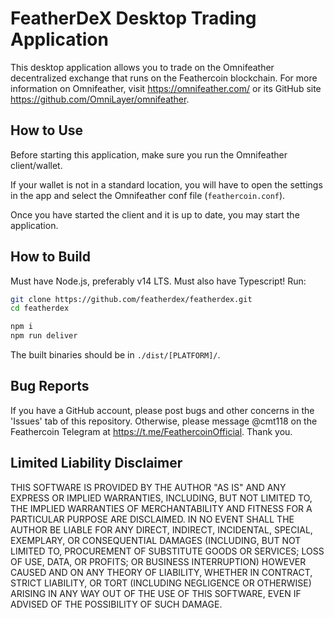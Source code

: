 # FeatherDeX Desktop Trading Application

This desktop application allows you to trade on the Omnifeather decentralized exchange that runs on the Feathercoin blockchain. For more information on Omnifeather, visit https://omnifeather.com/ or its GitHub site https://github.com/OmniLayer/omnifeather.

## How to Use

Before starting this application, make sure you run the Omnifeather client/wallet.

If your wallet is not in a standard location, you will have to open the settings in the app and select the Omnifeather conf file (`feathercoin.conf`).

Once you have started the client and it is up to date, you may start the application.

## How to Build

Must have Node.js, preferably v14 LTS. Must also have Typescript! Run:

```bash
git clone https://github.com/featherdex/featherdex.git
cd featherdex
```

```bash
npm i
npm run deliver
```

The built binaries should be in `./dist/[PLATFORM]/`.

## Bug Reports

If you have a GitHub account, please post bugs and other concerns in the 'Issues' tab of this repository. Otherwise, please message @cmt118 on the Feathercoin Telegram at https://t.me/FeathercoinOfficial. Thank you.

## Limited Liability Disclaimer

THIS SOFTWARE IS PROVIDED BY THE AUTHOR
"AS IS" AND ANY EXPRESS OR IMPLIED WARRANTIES,
INCLUDING, BUT NOT LIMITED TO, THE IMPLIED WARRANTIES OF
MERCHANTABILITY AND FITNESS FOR A PARTICULAR PURPOSE ARE
DISCLAIMED. IN NO EVENT SHALL THE AUTHOR BE LIABLE FOR
ANY DIRECT, INDIRECT, INCIDENTAL, SPECIAL, EXEMPLARY, OR
CONSEQUENTIAL DAMAGES (INCLUDING, BUT NOT LIMITED TO,
PROCUREMENT OF SUBSTITUTE GOODS OR SERVICES; LOSS OF
USE, DATA, OR PROFITS; OR BUSINESS INTERRUPTION) HOWEVER
CAUSED AND ON ANY THEORY OF LIABILITY, WHETHER IN
CONTRACT, STRICT LIABILITY, OR TORT (INCLUDING
NEGLIGENCE OR OTHERWISE) ARISING IN ANY WAY OUT OF THE
USE OF THIS SOFTWARE, EVEN IF ADVISED OF THE POSSIBILITY
OF SUCH DAMAGE.
